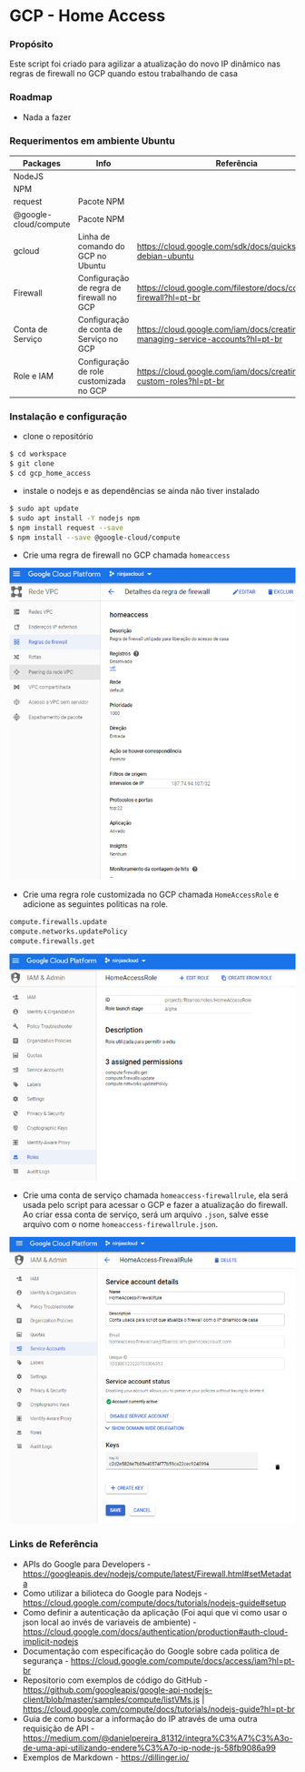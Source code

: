 # GCP - Home Access

### Propósito
Este script foi criado para agilizar a atualização do novo IP dinâmico nas regras de firewall no GCP quando estou trabalhando de casa

### Roadmap
- Nada a fazer

### Requerimentos em ambiente Ubuntu
| Packages | Info | Referência |
| ------ | ------ | ------ |
| NodeJS |  |  |
| NPM |  |  |
| request | Pacote NPM |  |
| @google-cloud/compute | Pacote NPM |
| gcloud | Linha de comando do GCP no Ubuntu | https://cloud.google.com/sdk/docs/quickstart-debian-ubuntu |
| Firewall | Configuração de regra de firewall no GCP | https://cloud.google.com/filestore/docs/configuring-firewall?hl=pt-br |
| Conta de Serviço | Configuração de conta de Serviço no GCP | https://cloud.google.com/iam/docs/creating-managing-service-accounts?hl=pt-br |
| Role e IAM | Configuração de role customizada no GCP | https://cloud.google.com/iam/docs/creating-custom-roles?hl=pt-br |

### Instalação e configuração

- clone o repositório 
```sh
$ cd workspace
$ git clone 
$ cd gcp_home_access
```
- instale o nodejs e as dependências se ainda não tiver instalado
```sh
$ sudo apt update
$ sudo apt install -Y nodejs npm
$ npm install request --save
$ npm install --save @google-cloud/compute
```
- Crie uma regra de firewall no GCP chamada `homeaccess`

![Screenshot](firewall.png)

- Crie uma regra role customizada no GCP chamada `HomeAccessRole` e adicione as seguintes politicas na role.
```sh
compute.firewalls.update
compute.networks.updatePolicy
compute.firewalls.get
```
![Screenshot](role.png)

- Crie uma conta de serviço chamada `homeaccess-firewallrule`, ela será usada pelo script para acessar o GCP e fazer a atualização do firewall. Ao criar essa conta de serviço, será um arquivo `.json`, salve esse arquivo com o nome `homeaccess-firewallrule.json`.

![Screenshot](serviceaccount.png)

### Links de Referência
- APIs do Google para Developers - https://googleapis.dev/nodejs/compute/latest/Firewall.html#setMetadata
- Como utilizar a bilioteca do Google para Nodejs - https://cloud.google.com/compute/docs/tutorials/nodejs-guide#setup
- Como definir a autenticação da aplicação (Foi aqui que vi como usar o json local ao invés de variaveis de ambiente) - https://cloud.google.com/docs/authentication/production#auth-cloud-implicit-nodejs
- Documentação com especificação do Google sobre cada politica de segurança - https://cloud.google.com/compute/docs/access/iam?hl=pt-br
- Repositorio com exemplos de código do GitHub - https://github.com/googleapis/google-api-nodejs-client/blob/master/samples/compute/listVMs.js  |  https://cloud.google.com/compute/docs/tutorials/nodejs-guide?hl=pt-br
- Guia de como buscar a informação do IP através de uma outra requisição de API - https://medium.com/@danielpereira_81312/integra%C3%A7%C3%A3o-de-uma-api-utilizando-endere%C3%A7o-ip-node-js-58fb9086a99
- Exemplos de Markdown - https://dillinger.io/

